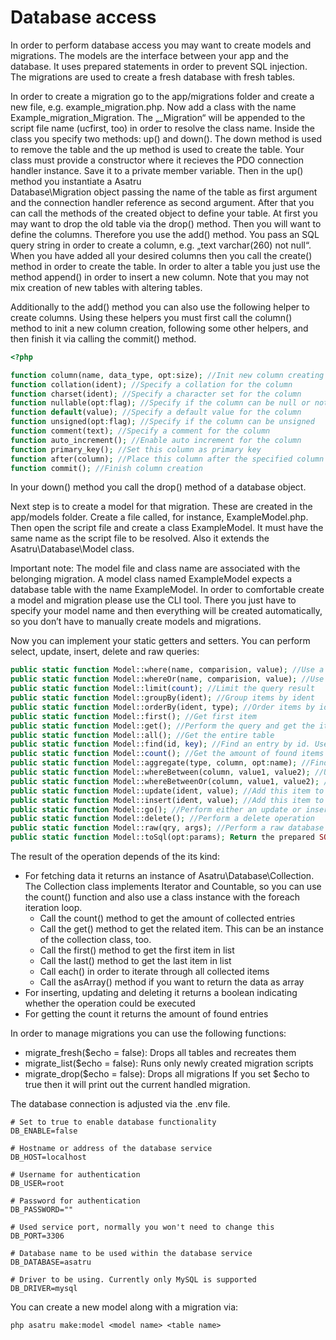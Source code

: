 # Database access

In order to perform database access you may want to create models and migrations. The
models are the interface between your app and the database. It uses prepared statements
in order to prevent SQL injection. The migrations are used to create a fresh database with
fresh tables.

In order to create a migration go to the app/migrations folder and create a new file, e.g.
example_migration.php. Now add a class with the name Example_migration_Migration.
The „_Migration“ will be appended to the script file name (ucfirst, too) in order to resolve
the class name. Inside the class you specify two methods: up() and down(). The down
method is used to remove the table and the up method is used to create the table. Your
class must provide a constructor where it recieves the PDO connection handler instance.
Save it to a private member variable. Then in the up() method you instantiate a Asatru\
Database\Migration object passing the name of the table as first argument and the
connection handler reference as second argument. After that you can call the methods of
the created object to define your table. At first you may want to drop the old table via the
drop() method. Then you will want to define the columns. Therefore you use the add()
method. You pass an SQL query string in order to create a column, e.g. „text varchar(260)
not null“. When you have added all your desired columns then you call the create() method
in order to create the table. In order to alter a table you just use the method append() in
order to insert a new column. Note that you may not mix creation of new tables with
altering tables.

Additionally to the add() method you can also use the following helper to create columns.
Using these helpers you must first call the column() method to init a new column creation,
following some other helpers, and then finish it via calling the commit() method.

```php
<?php

function column(name, data_type, opt:size); //Init new column creating with name and datatype. Optionally you can also specify the size
function collation(ident); //Specify a collation for the column
function charset(ident); //Specify a character set for the column
function nullable(opt:flag); //Specify if the column can be null or not
function default(value); //Specify a default value for the column
function unsigned(opt:flag); //Specify if the column can be unsigned
function comment(text); //Specify a comment for the column
function auto_increment(); //Enable auto increment for the column
function primary_key(); //Set this column as primary key
function after(column); //Place this column after the specified column
function commit(); //Finish column creation
```

In your down() method you call the drop() method of a database object.

Next step is to create a model for that migration. These are created in the app/models
folder. Create a file called, for instance, ExampleModel.php. Then open the script file and
create a class ExampleModel. It must have the same name as the script file to be
resolved. Also it extends the Asatru\Database\Model class.

Important note: The model file and class name are associated with the belonging
migration. A model class named ExampleModel expects a database table with the name
ExampleModel. In order to comfortable create a model and migration please use the CLI
tool. There you just have to specify your model name and then everything will be created
automatically, so you don’t have to manually create models and migrations.

Now you can implement your static getters and setters. You can perform select, update,
insert, delete and raw queries:

```php
public static function Model::where(name, comparision, value); //Use a conditional and-query. Call the method for each condition
public static function Model::whereOr(name, comparision, value); //Use a conditional or-query. Call the method for each condition
public static function Model::limit(count); //Limit the query result
public static function Model::groupBy(ident); //Group items by ident
public static function Model::orderBy(ident, type); //Order items by ident. Type is either asc or desc.
public static function Model::first(); //Get first item
public static function Model::get(); //Perform the query and get the items
public static function Model::all(); //Get the entire table
public static function Model::find(id, key); //Find an entry by id. Use key parameter if you want to specify the name of the key so look for
public static function Model::count(); //Get the amount of found items
public static function Model::aggregate(type, column, opt:name); //Find an aggregate of the column (avg, min, max, sum, etc.)
public static function Model::whereBetween(column, value1, value2); //Use a conditional between andquery. Call the method for each condition
public static function Model::whereBetweenOr(column, value1, value2); //Use a conditional between orquery. Call the method for each condition
public static function Model::update(ident, value); //Add this item to the updated item list
public static function Model::insert(ident, value); //Add this item to the inserted item list
public static function Model::go(); //Perform either an update or insert operation
public static function Model::delete(); //Perform a delete operation
public static function Model::raw(qry, args); //Perform a raw database operation (Identify current table with the @THIS special variable)
public static function Model::toSql(opt:params); Return the prepared SQL statement instead of performing the actual query. Set optional parameter to true if the actual params shall be integrated.
```

The result of the operation depends of the its kind:
+ For fetching data it returns an instance of Asatru\Database\Collection. The Collection class implements Iterator and Countable, so you can use the count() function and also use a class instance with the foreach iteration loop.
  - Call the count() method to get the amount of collected entries
  - Call the get(<ident>) method to get the related item. This can be an instance of the collection class, too.
  - Call the first() method to get the first item in list
  - Call the last() method to get the last item in list
  - Call each(<callback>) in order to iterate through all collected items
  - Call the asArray() method if you want to return the data as array
+ For inserting, updating and deleting it returns a boolean indicating whether the operation could be executed
+ For getting the count it returns the amount of found entries

In order to manage migrations you can use the following functions:
+ migrate_fresh($echo = false): Drops all tables and recreates them
+ migrate_list($echo = false): Runs only newly created migration scripts
+ migrate_drop($echo = false): Drops all migrations
If you set $echo to true then it will print out the current handled migration.

The database connection is adjusted via the .env file. 
```
# Set to true to enable database functionality
DB_ENABLE=false

# Hostname or address of the database service
DB_HOST=localhost

# Username for authentication
DB_USER=root

# Password for authentication
DB_PASSWORD=""

# Used service port, normally you won't need to change this
DB_PORT=3306

# Database name to be used within the database service
DB_DATABASE=asatru

# Driver to be using. Currently only MySQL is supported
DB_DRIVER=mysql
```

You can create a new model along with a migration via:
```plaintext
php asatru make:model <model name> <table name>
```
